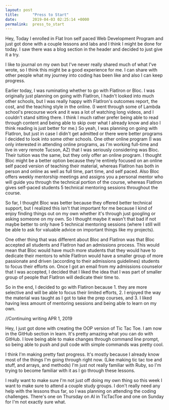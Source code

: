 ```yaml
---
layout: post
title:      "Press to Start"
date:       2019-04-03 02:25:14 +0000
permalink:  press_to_start
---
```



Hey,
Today I enrolled in Flat Iron self paced Web Development Program and just got done with a couple lessons and labs and I think I might be done for today. I saw there was a blog section in the header and decided to just give it a try.

I like to journal on my own but I've never really shared much of what I've wrote, so I think this might be a good experience for me. I can share with other people what my journey into coding has been like and also I can keep progress.

Earlier today, I was ruminating whether to go with FlatIron or Bloc. I was originally just planning on going with FlatIron, I hadn't looked into much other schools, but I was really happy with FlatIron's outcomes report, the cost, and the teaching style in the online. (I went through some of Lambda school's precourse work and it was a lot of watching long videos, and I couldn't stand sitting there. I think I much rather prefer being able to read through content and being able to skip over what I already know and also I think reading is just better for me.) So yeah, I was planning on going with FlatIron, but just in case I didn't get admitted or there were better programs I decided to look into some other schools. One other online program (I was only interested in attending online programs, as I'm working full-time and live in very remote Tucson, AZ) that I was seriously considering was Bloc. Their tuition was the same, but they only offer an online program. I thought Bloc might be a better option because they're entirely focused on an online self paced version of teaching their material, whereas FlatIron has both in person and online as well as full time, part time, and self paced. Also Bloc offers weekly mentorship meetings and assigns you a personal mentor who will guide you through the technical portion of the course, whereas FlatIron gives self-paced students 5 technical mentoring sessions throughout the course.

So far, I thought Bloc was better because they offered better technical support, but I realized this isn't that important for me because I kind of enjoy finding things out on my own whether it's through just googling or asking someone on my own. So I thought maybe it wasn't that bad if not maybe better to only have 5 technical mentoring sessions (where I still will be able to ask for valuable advice on important things like my projects).

One other thing that was different about Bloc and FlatIron was that Bloc accepted all students and FlatIron had an admissions process. This would mean that Bloc would have much more students that they would have to dedicate their mentors to while FlatIron would have a smaller group of more passionate and driven (according to their admissions guidelines) students to focus their efforts on. Once I got an email from my admissions counselor that I was accepted, I decided that I liked the idea that I was part of smaller group of people that FlatIron will dedicate their time to.

So in the end, I decided to go with Flatiron because 1. they are more selective and will be able to focus their limited efforts, 2. I enjoyed the way the material was taught as I got to take the prep courses, and 3. I liked having less amount of mentoring sessions and being able to learn on my own. 




//Continuing writing APR 1, 2019

Hey,
I just got done with creating the OOP version of Tic Tac Toe. I am now in the GitHub section in learn. It's pretty amazing what you can do with GitHub. I love being able to make changes through command line prompt, so being able to push and pull code with simple commands was pretty cool.

I think I'm making pretty fast progress. It's mostly because I already know most of the things I'm going through right now. (Like making tic tac toe and stuff, and arrays, and methods) I'm just not really familiar with Ruby, so I'm trying to become familiar with it as I go through these lessons.

I really want to make sure I'm not just off doing my own thing so this week I want to make sure to attend a couple study groups. I don't really need any help with the lessons thus far, so I was planning on attending the coding challenges. There's one on Thursday on AI in TicTacToe and one on Sunday for I'm not exactly sure what.







